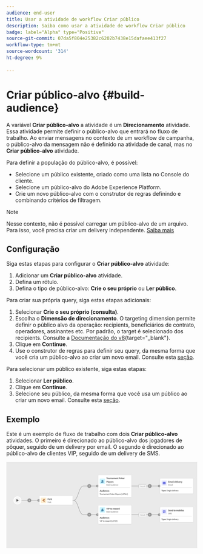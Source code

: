 ```yaml
---
audience: end-user
title: Usar a atividade de workflow Criar público
description: Saiba como usar a atividade de workflow Criar público
badge: label="Alpha" type="Positive"
source-git-commit: 07da5f804e25382c6202b7438e15dafaee413f27
workflow-type: tm+mt
source-wordcount: '314'
ht-degree: 9%

---
```



# Criar público-alvo {#build-audience}

A variável **Criar público-alvo** a atividade é um **Direcionamento** atividade. Essa atividade permite definir o público-alvo que entrará no fluxo de trabalho. Ao enviar mensagens no contexto de um workflow de campanha, o público-alvo da mensagem não é definido na atividade de canal, mas no **Criar público-alvo** atividade.

Para definir a população do público-alvo, é possível:

* Selecione um público existente, criado como uma lista no Console do cliente.
* Selecione um público-alvo do Adobe Experience Platform.
* Crie um novo público-alvo com o construtor de regras definindo e combinando critérios de filtragem.

>[!NOTE]
>
>Nesse contexto, não é possível carregar um público-alvo de um arquivo. Para isso, você precisa criar um delivery independente. [Saiba mais](../../audience/about-audiences.md)

<!--
The **Build audience** activity can be placed at the beginning of the workflow or after any other activity. Any activity can be placed after the **Build audience**.
-->

## Configuração

Siga estas etapas para configurar o **Criar público-alvo** atividade:

1. Adicionar um **Criar público-alvo** atividade.
1. Defina um rótulo.
1. Defina o tipo de público-alvo: **Crie o seu próprio** ou **Ler público**.

Para criar sua própria query, siga estas etapas adicionais:

1. Selecionar **Crie o seu próprio (consulta)**.
1. Escolha o **Dimensão de direcionamento**. O targeting dimension permite definir o público alvo da operação: recipients, beneficiários de contrato, operadores, assinantes etc. Por padrão, o target é selecionado dos recipients. Consulte a [Documentação do v8](https://experienceleague.adobe.com/docs/campaign/automation/workflows/introduction/wf-type/targeting-workflows.html#targeting-and-filtering-dimensions){target="_blank"}.
1. Clique em **Continue**.
1. Use o construtor de regras para definir seu query, da mesma forma que você cria um público-alvo ao criar um novo email. Consulte esta [seção](../../audience/segment-builder.md).

Para selecionar um público existente, siga estas etapas:

1. Selecionar **Ler público**.
1. Clique em **Continue**.
1. Selecione seu público, da mesma forma que você usa um público ao criar um novo email. Consulte esta [seção](../../audience/add-audience.md).

## Exemplo

Este é um exemplo de fluxo de trabalho com dois **Criar público-alvo** atividades. O primeiro é direcionado ao público-alvo dos jogadores de pôquer, seguido de um delivery por email. O segundo é direcionado ao público-alvo de clientes VIP, seguido de um delivery de SMS.

![](../assets/workflow-audience-example.png)